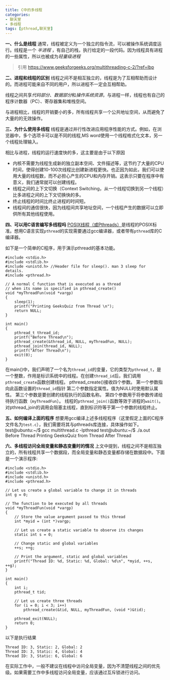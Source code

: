 ```yaml
---
title: C中的多线程
categories:
- 聊天室
- 多线程
tags: [pthread,聊天室]
---
```

**一、什么是线程**
通常，线程被定义为一个独立的指令流，可以被操作系统调度运行。线程是一个 *半进程* ，有自己的栈，执行给定的一段代码。因为线程具有进程的一些属性，所以也被成为*轻量级进程*
<!--more-->
>引用 
https://www.geeksforgeeks.org/multithreading-c-2/?ref=lbp

**二、进程和线程的区别**
线程之间不是相互独立的，线程是为了互相帮助而设计的。而进程可能来自不同的用户，所以进程不一定会互相帮助。

线程之间共享*代码部分*、*数据部分*和*操作系统资源*，与进程一样，线程也有自己的程序计数器（PC）、寄存器集和堆栈空间。

与进程相比，线程的开销要小的多，所有线程共享一个公共地址空间，从而避免了大量的的无效操作。


**三、为什么使用多线程**
线程是通过并行性改进应用程序性能的方式。例如，在浏览器中，多个选项卡可以是不同的线程,MS word使用一个线程格式化文本，另一个线程处理输入。

相比与进程，线程的运行速度快的多，这主要是由于以下原因

- 内核不需要为线程生成新的独立副本空间、文件描述等，这节约了大量的CPU时间，使得创建10-100次线程比创建新进程更快。也正因为如此，我们可以使用大量的线程数，而不必担心产生的CPU和内存开销。这表示只要在程序中有意义，我们通常就可以创建线程。
- 线程之间的上下文切换（Context Switching，从一个线程切换到另一个线程）比多进程之间的上下文切换快的多。
- 终止线程的时间比终止进程的时间短。
- 线程间的通信很快，因为线程间共享地址空间，一个线程产生的数据可以立即供所有其他线程使用。

**四、可以用C语言编写多线程吗**
[POSIX线程（或Pthreads）](https://www.geeksforgeeks.org/multithreading-c-2/?ref=lbp)是线程的POSIX标准。想用C语言实现`pthread`的实现需要通过gcc编译器，或者带有`pthread`库的C编译器。

如下是一个简单的C程序，用于演示pthread的基本功能。

	#include <stdio.h>
	#include <stdlib.h>
	#include <unistd.h> //Header file for sleep(). man 3 sleep for details.
	#include <pthread.h>

	// A normal C function that is executed as a thread
	// when its name is specified in pthread_create()
	void *myThreadFun(void *vargp)
	{
		sleep(1);
		printf("Printing GeeksQuiz from Thread \n");
		return NULL;
	}

	int main()
	{
		pthread_t thread_id;
		printf("Before Thread\n");
		pthread_create(&thread_id, NULL, myThreadFun, NULL);
		pthread_join(thread_id, NULL);
		printf("After Thread\n");
		exit(0);
	}
在main()中，我们声明了一个名为`thread_id`的变量，它的类型为`pthread_t`，是一个整数，作用是标识系统中的线程。在创建`thread_id`后，我们调用`pthread_create`函数创建线程。
pthread_create()接收四个参数。
第一个参数指向此函数设置的`thread_id`指针
第二个参数指定属性。值为NULL时使用默认属性。
第三个参数是要创建的线程执行的函数名称。
第四个参数用于将参数传递给待执行函数（`myThreadFun`）。
线程的`pthread_join()`函数等效于进程的`wait()`。对pthread_join的调用会阻塞主线程，直到标识符等于第一个参数的线程终止。

**五、如何编译上面的程序**
想要用gcc编译上述多线程程序（这里假定上面的C程序文件名为`test.c`），我们需要将其与pthreads库连接，具体操作如下。
	test@ubuntu:~/$ gcc multithread.c -lpthread
	test@ubuntu:~/$ ./a.out
	Before Thread
	Printing GeeksQuiz from Thread 
	After Thread

**六、多线程访问全局变量和静态变量时的情况**
上文中提到，线程之间不是相互独立的，所有线程共享一个数据段，而全局变量和静态变量都存储在数据段中。下面是一个演示程序:

	#include <stdio.h>
	#include <stdlib.h>
	#include <unistd.h>
	#include <pthread.h>

	// Let us create a global variable to change it in threads
	int g = 0;

	// The function to be executed by all threads
	void *myThreadFun(void *vargp)
	{
		// Store the value argument passed to this thread
		int *myid = (int *)vargp;

		// Let us create a static variable to observe its changes
		static int s = 0;

		// Change static and global variables
		++s; ++g;

		// Print the argument, static and global variables
		printf("Thread ID: %d, Static: %d, Global: %d\n", *myid, ++s, ++g);
	}

	int main()
	{
		int i;
		pthread_t tid;

		// Let us create three threads
		for (i = 0; i < 3; i++)
			pthread_create(&tid, NULL, myThreadFun, (void *)&tid);

		pthread_exit(NULL);
		return 0;
	}
以下是执行结果
	
	Thread ID: 3, Static: 2, Global: 2
	Thread ID: 3, Static: 4, Global: 4
	Thread ID: 3, Static: 6, Global: 6

在实际工作中，一般不建议在线程中访问全局变量，因为不清楚线程之间的优先级。如果需要工作中多线程访问全局变量，应该通过互斥锁进行访问。